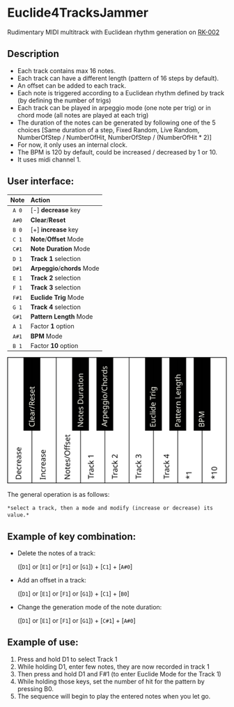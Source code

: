 # Euclide4TracksJammer

Rudimentary MIDI multitrack with Euclidean rhythm generation on [RK-002](https://www.retrokits.com/rk002/ "Retrokits RK-002's Homepage")

## Description

 * Each track contains max 16 notes.
 * Each track can have a different length (pattern of 16 steps by default).
 * An offset can be added to each track.
 * Each note is triggered according to a Euclidean rhythm defined by track (by defining the number of trigs)
 * Each track can be played in arpeggio mode (one note per trig) or in chord mode (all notes are played at each trig)
 * The duration of the notes can be generated by following one of the 5 choices [Same duration of a step, Fixed Random, Live Random, NumberOfStep / NumberOfHit, NumberOfStep / (NumberOfHit * 2)]
 * For now, it only uses an internal clock.
 * The BPM is 120 by default, could be increased / decreased by 1 or 10.
 * It uses midi channel 1.
  
 ## User interface:
 
 | Note  | Action                       |
 | :---: | :--------------------------- |
 | `A 0` | [-] **decrease** key         |
 | `A#0` | **Clear**/**Reset**          |
 | `B 0` | [+] **increase** key         |
 | `C 1` | **Note**/**Offset** Mode     |
 | `C#1` | **Note Duration** Mode       |
 | `D 1` | **Track 1** selection        |
 | `D#1` | **Arpeggio**/**chords** Mode |
 | `E 1` | **Track 2** selection        |
 | `F 1` | **Track 3** selection        |
 | `F#1` | **Euclide Trig** Mode        |
 | `G 1` | **Track 4** selection        |
 | `G#1` | **Pattern Length** Mode      |
 | `A 1` | Factor **1** option          |
 | `A#1` | **BPM** Mode                 |
 | `B 1` | Factor **10** option         |

 ![alt text](./Euclide4TracksJammerKeyboard.svg "Keys")



 The general operation is as follows: 
    
    *select a track, then a mode and modify (increase or decrease) its value.*

 ## Example of key combination:
 - Delete the notes of a track:

    ([`D1`] or [`E1`] or [`F1`] or [`G1`]) + [`C1`] + [`A#0`]

 - Add an offset in a track:

    ([`D1`] or [`E1`] or [`F1`] or [`G1`]) + [`C1`] + [`B0`]

 - Change the generation mode of the note duration:

    ([`D1`] or [`E1`] or [`F1`] or [`G1`]) + [`C#1`] + [`A#0`]
  
 ## Example of use:
 
   1. Press and hold D1 to select Track 1
   2. While holding D1, enter few notes, they are now recorded in track 1
   3. Then press and hold D1 and F#1 (to enter Euclide Mode for the Track 1) 
   4. While holding those keys, set the number of hit for the pattern by pressing B0.
   5. The sequence will begin to play the entered notes when you let go. 

